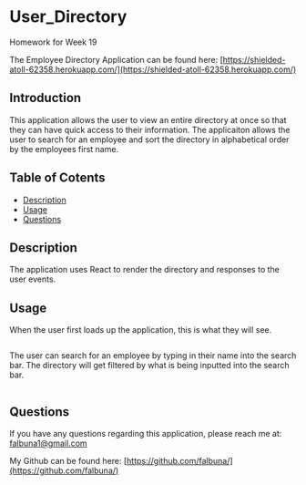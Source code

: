 # User_Directory

Homework for Week 19

The Employee Directory Application can be found here: [https://shielded-atoll-62358.herokuapp.com/](https://shielded-atoll-62358.herokuapp.com/)

## Introduction

This application allows the user to view an entire directory at once so that they can have quick access to their information. The applicaiton allows the user to search for an employee and sort the directory in alphabetical order by the employees first name.

## Table of Cotents
* [Description](#Description)
* [Usage](#Usage)
* [Questions](#Questions)

## Description

The application uses React to render the directory and responses to the user events.

## Usage

When the user first loads up the application, this is what they will see.

![]()

The user can search for an employee by typing in their name into the search bar. The directory will get filtered by what is being inputted into the search bar.

![]()



## Questions

If you have any questions regarding this application, please reach me at: falbuna1@gmail.com

My Github can be found here: [https://github.com/falbuna/](https://github.com/falbuna/)

